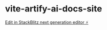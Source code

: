 # vite-artify-ai-docs-site

[Edit in StackBlitz next generation editor ⚡️](https://stackblitz.com/~/github.com/shazzar00ni/vite-artify-ai-docs-site)